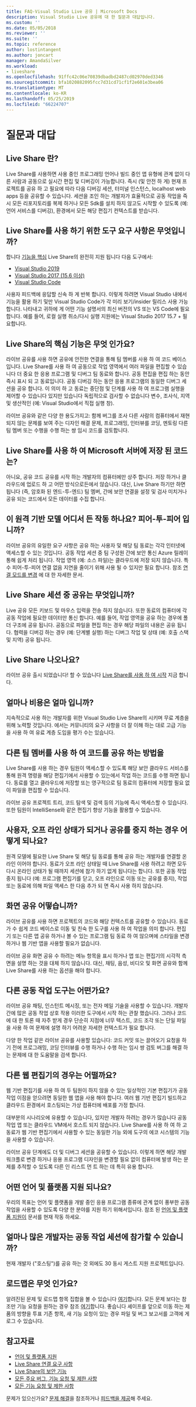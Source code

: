 ```yaml
---
title: FAQ-Visual Studio Live 공유 | Microsoft Docs
description: Visual Studio Live 공유에 대 한 질문과 대답입니다.
ms.custom: ''
ms.date: 05/05/2018
ms.reviewer: ''
ms.suite: ''
ms.topic: reference
author: lostintangent
ms.author: joncart
manager: AmandaSilver
ms.workload:
- liveshare
ms.openlocfilehash: 91ffc42c06e70839dbadbd2487cd02970ded3346
ms.sourcegitcommit: bfa1020882095fcc7d31cd71cf1f2e601e3bea06
ms.translationtype: MT
ms.contentlocale: ko-KR
ms.lasthandoff: 05/25/2019
ms.locfileid: "66224707"
---
```

<!--
Copyright © Microsoft Corporation
All rights reserved.
Creative Commons Attribution 4.0 License (International): https://creativecommons.org/licenses/by/4.0/legalcode
-->

# <a name="frequently-asked-questions"></a>질문과 대답

## <a name="what-is-live-share"></a>Live Share 란?
Live Share를 사용하면 사용 중인 프로그래밍 언어나 빌드 중인 앱 유형에 관계 없이 다른 사람과 공동으로 실시간 편집 및 디버깅이 가능합니다. 즉시 (및 안전 하 게) 현재 프로젝트를 공유 하 고 필요에 따라 다음 디버깅 세션, 터미널 인스턴스, localhost web apps 등을 공유할 수 있습니다. 세션을 조인 하는 개발자가 효율적으로 공동 작업을 즉시 모든 리포지토리를 복제 하거나 모든 Sdk를 설치 하지 않고도 시작할 수 있도록 (예: 언어 서비스를 디버깅), 환경에서 모든 해당 편집기 컨텍스트를 받습니다.

## <a name="what-are-the-tooling-requirements-for-using-live-share"></a>Live Share를 사용 하기 위한 도구 요구 사항은 무엇입니까?
합니다 [기능을 핵심](#what-are-the-core-capabilities-of-live-share) Live Share의 완전히 지원 됩니다 다음 도구에서:

* [Visual Studio 2019](https://visualstudio.microsoft.com/vs/)
* [Visual Studio 2017 (15.6 이상)](https://visualstudio.microsoft.com/vs/older-downloads/)
* [Visual Studio Code](https://code.visualstudio.com/)

사용자 피드백에 응답할 신속 하 게 반복 합니다. 이렇게 하려면 Visual Studio 내에서 기능을 활용 하기 및만 Visual Studio Code가 각 미리 보기/insider 릴리스 사용 가능 합니다. 나타내고 귀하에 게 어떤 기능 설명서의 최신 버전의 VS 또는 VS Code에 필요 합니다. 예를 들어, 로컬 실행 취소/다시 실행 지원에는 Visual Studio 2017 15.7 + 필요합니다.

## <a name="what-are-the-core-capabilities-of-live-share"></a>Live Share의 핵심 기능은 무엇 인가요?
라이브 공유를 사용 하면 공유에 안전한 연결을 통해 팀 멤버를 사용 하 여 코드 베이스입니다. Live Share를 사용 하 여 공동으로 작업 영역에서 여러 파일을 편집할 수 있습니다 더 중요 한 응용 프로그램 및 디버그 팀 동료와 합니다. 공동 편집을 편집 하는 동안 즉시 표시 되 고 동료입니다. 공동 디버깅 하는 동안 응용 프로그램의 동일한 디버그 세션을 공유 합니다. 이 의미 하 고 동료는 중단점 및 단계를 사용 하 여 프로그램 실행을 제어할 수 있습니다 있지만 있습니다 독립적으로 검사할 수 없습니다 변수, 조사식, 지역 및 생산적인 (예: Visual Studio에서 직접 실행 창).

라이브 공유와 같은 다양 한 용도가지고: 함께 버그를 조사 다른 사람의 컴퓨터에서 재현 되지 않는 문제를 보여 주는 디자인 해결 문제, 프로그래밍, 인터뷰를 코딩, 멘토링 다른 팀 멤버 또는 수행을 수행 하는 쌍 임시 코드를 검토합니다.

## <a name="by-using-live-share-is-my-code-stored-on-a-microsoft-server"></a>Live Share를 사용 하 여 Microsoft 서버에 저장 된 코드는?
아니요, 공유 코드 공유를 시작 하는 개발자의 컴퓨터에만 상주 합니다. 저장 하거나 클라우드에 업로드 하 고 어떤 방식으로든에서 않습니다. 대신, Live Share 하기만 하면 됩니다 (즉, 암호화 된 엔드-투-엔드) 팀 멤버, 간에 보안 연결을 설정 및 검사 미치거나 공유 되는 코드에서 모든 데이터를 수집 합니다.

## <a name="does-this-remote-based-model-work-anywhere-is-it-peer-to-peer"></a>이 원격 기반 모델 어디서 든 작동 하나요? 피어-투-피어 입니까?
라이브 공유의 유일한 요구 사항은 공유 하는 사용자 및 해당 팀 동료는 각각 인터넷에 액세스할 수 있는 것입니다. 공동 작업 세션 중 팀 구성원 간에 보안 통신 Azure 릴레이 통해 쉽게 처리 됩니다. 작업 영역 (예: 소스 파일)는 클라우드에 저장 되지 않습니다. 특수 피어-투-피어 연결 없음 지연을 줄이기 위해 사용 될 수 있지만 필요 합니다. 참조 [연결 모드를 변경](https://aka.ms/vsls-docs/connection-mode) 에 대 한 자세한 문서.

## <a name="what-is-shared-during-a-live-share-session"></a>Live Share 세션 중 공유는 무엇입니까?
Live 공유 모든 키보드 및 마우스 입력을 전송 하지 않습니다. 또한 동료의 컴퓨터에 각 공동 작업에 필요한 데이터만 통신 합니다. 예를 들어, 작업 영역을 공유 하는 경우에 폴더 구조에 공유 됩니다. 공동으로 파일을 편집 하는 경우 해당 파일의 내용은 공유 됩니다. 협력을 디버깅 하는 경우 (예: 단계별 실행) 하는 디버그 작업 및 상태 (예: 호출 스택 및 지역) 공유 됩니다.

## <a name="when-will-live-share-be-released"></a>Live Share 나오나요?
라이브 공유 출시 되었습니다! 할 수 있습니다 [Live Share를 사용 하 여 시작](https://aka.ms/vsls-start) 지금 합니다.

## <a name="how-much-will-it-cost"></a>얼마나 비용은 얼마 입니까?
지속적으로 사용 하는 개발자를 위한 Visual Studio Live Share의 시키며 무료 계층을 위해 노력할 것입니다. 에서는 커뮤니티의 요구 사항을 더 잘 이해 하는 대로 고급 기능을 사용 하 여 유료 계층 도입을 평가 수는 있습니다.

## <a name="how-is-my-code-shared-with-other-teammates"></a>다른 팀 멤버를 사용 하 여 코드를 공유 하는 방법을
Live Share를 사용 하는 경우 팀원이 액세스할 수 있도록 해당 보안 클라우드 서비스를 통해 원격 명령을 해당 편집기에서 사용할 수 있는에서 작업 하는 코드를 수행 하면 됩니다. 동료를 열고 클라우드에 저장할 또는 영구적으로 팀 동료의 컴퓨터에 저장할 필요 없이 파일을 편집할 수 있습니다.

라이브 공유 프로젝트 트리, 코드 탐색 및 검색 등의 기능에 즉시 액세스할 수 있습니다. 또한 팀원이 IntelliSense와 같은 편집기 향상 기능을 활용할 수 있습니다.

## <a name="what-happens-if-a-user-goes-offline-or-stops-sharing"></a>사용자, 오프 라인 상태가 되거나 공유를 중지 하는 경우 어떻게 되나요?
원격 모델에 필요한 Live Share 및 해당 팀 동료를 통해 공유 하는 개발자를 연결할 온라인 이어야 합니다. 동료가 오프 라인 상태일 때 Live Share를 사용 하려고 하면 모두 다시 온라인 상태가 될 때까지 세션에 참가 하기 없게 됩니다는 합니다. 또한 공동 작업 중지 됩니다 (예: 프로그램 편집기를 닫고, 오프 라인으로 이동 또는 공유를 중지), 작업 또는 동료에 의해 파일 액세스 한 다음 추가 되 면 즉시 사용 하지 않습니다.

## <a name="what-about-screen-sharing"></a>화면 공유 어떻습니까?
라이브 공유를 사용 하면 프로젝트의 코드와 해당 컨텍스트를 공유할 수 있습니다. 동료가 수 쉽게 코드 베이스로 이동 및 친숙 한 도구를 사용 하 여 작업을 의미 합니다. 편집기 또는 다른 앱 공유 하거나 볼 수 있는 프로그램 팀 동료 하 여 않으며에 스타일을 변경 하거나 웹 기반 앱을 사용할 필요가 없습니다.

라이브 공유 화면 공유 수 하려는 메뉴 항목을 표시 하거나 앱 또는 편집기의 시각적 측면을 설명 하는 것을 대체 하지 않습니다. 대신, 채팅, 음성, 비디오 및 화면 공유와 함께 Live Share를 사용 하는 옵션을 해야 합니다.

## <a name="what-about-other-collaboration-tools"></a>다른 공동 작업 도구는 어떤가요?
라이브 공유 채팅, 인스턴트 메시징, 또는 전자 메일 기술을 사용할 수 있습니다. 개발자 간에 많은 공동 작업 상호 작용 이러한 도구에서 시작 하는 관찰 했습니다. 그러나 코드에 대 한 토론 때 자주 받게 경우 단순히 지점에 너무 텍스트, 코드 조각 또는 단일 파일을 사용 하 여 문제에 설명 하기 어려운 자세한 컨텍스트가 필요 합니다.

다양 한 작업 같은 라이브 공유를 사용할 있습니다: 코드 커밋 또는 끌어오기 요청을 하기 전에 프로그래밍, 코딩 인터뷰를 수행 하거나 수행 하는 임시 쌍 검토 버그를 해결 하는 문제에 대 한 도움말을 검색 합니다.

## <a name="what-about-other-web-editors"></a>다른 웹 편집기의 경우는 어떨까요?
웹 기반 편집기를 사용 하 여 두 팀원이 하지 않을 수 있는 일상적인 기본 편집기가 공동 작업 이점을 얻으려면 동일한 웹 앱을 사용 해야 합니다. 여러 웹 기반 편집기 빌드하고 클라우드 환경에서 호스팅되는 가상 컴퓨터에 배포를 가정 합니다.

대부분의 시나리오에 유용할 수 있습니다, 있지만 개발자 하려는 경우가 많습니다 공동 작업 앱 또는 클라우드 VM에서 호스트 되지 않습니다.  Live Share를 사용 하 여 하 고 동료가 웹 기반 편집기에서 사용할 수 있는 동일한 기능 외에 도구의 에코 시스템의 기능을 사용할 수 있습니다.

라이브 공유 단계에도 더 및 디버그 세션을 공유할 수 있습니다.  이렇게 하면 해당 개발 워크플로 변경 하거나 응용 프로그램 디자인을 변경할 필요 없이 컴퓨터에 발생 하는 문제를 추적할 수 있도록 다른 인 리스트 먼 트 하는 데 특히 유용 합니다.

## <a name="which-languages-and-platforms-will-be-supported"></a>어떤 언어 및 플랫폼 지원 되나요?
우리의 목표는 언어 및 플랫폼을 개발 중인 응용 프로그램 종류에 관계 없이 풍부한 공동 작업을 사용할 수 있도록 다양 한 분야를 지원 하기 위해서입니다. 참조 된 [언어 및 플랫폼 지원이](reference/platform-support.md) 문서를 현재 작동 하세요.

## <a name="how-many-developers-can-join-a-collaboration-session"></a>얼마나 많은 개발자는 공동 작업 세션에 참가할 수 있습니까?
현재 개발자 ("호스팅")를 공유 하는 것 외에도 30 동시 게스트 지원 프로젝트입니다. 

## <a name="what-is-the-roadmap"></a>로드맵은 무엇 인가요?
알려진된 문제 및 로드맵 항목 집합을 볼 수 있습니다 [여기](https://aka.ms/vsls-issues)합니다. 모든 문제 보다는 참조만 기능 요청을 원하는 경우 참조 [여기](https://aka.ms/vsls-feature-requests)합니다. 좋습니다 셰이프를 앞으로 이동 하는 제품의 방향을 투표 기존 항목, 새 기능 요청이 있는 경우 파일 및 버그 보고서를 고객에 게 로그 수 있습니다.

## <a name="see-also"></a>참고자료

- [언어 및 플랫폼 지원](platform-support.md)
- [Live Share 연결 요구 사항](reference/connectivity.md)
- [Live Share의 보안 기능](reference/security.md)
- [모든 주요 버그, 기능 요청 및 제한 사항](https://aka.ms/vsls-issues)
- [모든 기능 요청 및 제한 사항](https://aka.ms/vsls-feature-requests)

문제가 있으신가요? [문제 해결](troubleshooting.md)을 참조하거나 [피드백을 제공](support.md)해 주세요.

